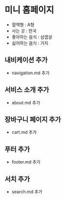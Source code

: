# 미니 홈페이지

- 혈액형 : A형
- 사는 곳 : 한국
- 좋아하는 음식 : 삼겹살
- 싫어하는 음식 : 가지

## 내비케이션 추가
- navigation.md 추가

## 서비스 소개 추가
- about.md 추가

## 장바구니 페이지 추가
- cart.md 추가

## 푸터 추가
- footer.md 추가

## 서치 추가
- search.md 추가
